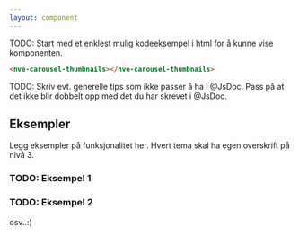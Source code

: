 ```yaml
---
layout: component
---
```


TODO: Start med et enklest mulig kodeeksempel i html for å kunne vise komponenten.
<CodeExamplePreview>

```html
<nve-carousel-thumbnails></nve-carousel-thumbnails>
```

</CodeExamplePreview>

TODO: Skriv evt. generelle tips som ikke passer å ha i @JsDoc. Pass på at det ikke blir dobbelt opp med det du har skrevet i @JsDoc.

## Eksempler

Legg eksempler på funksjonalitet her. Hvert tema skal ha egen overskrift på nivå 3.

### TODO: Eksempel 1
### TODO: Eksempel 2
osv..:)